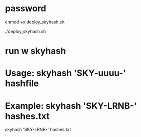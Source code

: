# password

chmod +x deploy_skyhash.sh

./deploy_skyhash.sh

# run w skyhash
# Usage: skyhash 'SKY-uuuu-' hashfile
# Example: skyhash 'SKY-LRNB-' hashes.txt
skyhash 'SKY-LRNB-' hashes.txt

